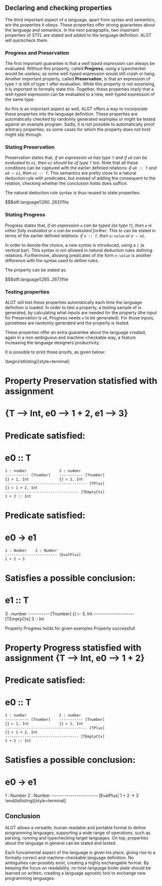 
Declaring and checking properties
---------------------------------

The third important aspect of a language, apart from syntax and semantics, are the properties it obeys. These properties offer strong guarantees about the language and semantics. In the next paragraphs, two important properties of STFL are stated and added to the language definition. ALGT will quickcheck them.

### Progress and Preservation

The first important guarantee is that a _well typed expression_ can always be evaluated. Without this property, called **Progress**, using a typechecker would be useless; as some well-typed expression would still crash or hang. Another important property, called **Preservation**, is that an expression of type `T` is still of type `T` after evaluation. While this property is not surprising, it is important to formally state this. Together, these properties imply that a well-typed expression can be evaluated to a new, well-typed expression of the same type.

As this is an important aspect as well, ALGT offers a way to incorporate these properties into the language definition. These properties are automatically checked by randomly generated examples or might be tested against an example program. Sadly, it is not possible to automatically proof arbitrary properties, so some cases for which the property does not hold might slip through.

### Stating Preservation

Preservation states that, _if an expression `e0` has type `T` and if `e0` can be evaluated to `e1`, then `e1` should be of type `T` too_. Note that all these conditions can be captured with the earlier definied relations: _if `e0 :: T` and `e0 → e1`, then `e1 :: T`_. This semantics are pretty close to a natural deduction rule with predicates, but instead of adding the consequent to the relation, checking whether the conclusion holds does suffice. 

The natural deduction rule syntax is thus reused to state properties:

$$$stfl.language![260..262]!file

### Stating Progress

Progress states that, _if an expression `e` can be typed (as type `T`), then `e` is either fully evaluated or `e` can be evaluated further_. This to can be stated in terms of the earlier defined relations: _if `e :: T`, then `e:value` or `e → e1`_.  

In order to denote the choice, a new syntax is introduced, using a `|` (a vertical bar). This syntax is not allowed in natural deduction rules defining relations. Furthermore, allowing predicates of the form `e:value` is another difference with the syntax used to define rules.

The property can be stated as:

$$$stfl.language![265..267]!file


### Testing properties

ALGT will test these properties automatically each time the language definition is loaded. In order to test a property, a testing sample of is generated, by calculating what inputs are needed for the property (the input for Preservation is `e0`, Progress needs `e` to be generated). For those inputs, parsetrees are randomly generated and the property is tested.

These properties offer an extra guarantee about the language created, again in a non-ambiguous and machine-checkable way, a feature increasing the language designers productivity.

It is possible to print those proofs, as given below:

\begin{lstlisting}[style=terminal]
# Property Preservation statisfied with assignment 
# {T --> Int, e0 --> 1 + 2, e1 --> 3}
  # Predicate satisfied:
  # e0 :: T
  
    1 : number               2 : number            
    ----------- [Tnumber]    ----------- [Tnumber] 
    {} ⊢ 1, Int              {} ⊢ 2, Int          
    -------------------------------------- [TPlus]
    {} ⊢ 1 + 2, Int
    ---------------------------------- [TEmptyCtx]
    1 + 2 :: Int
  
  # Predicate satisfied:
  # e0 → e1
  
    1 : Number    2 : Number
    ------------------------ [EvalPlus]
    1 + 2 → 3
  
  
  
  # Satisfies a possible conclusion:
  # e1 :: T
  
  3 : number
  ----------- [Tnumber]
  {} ⊢ 3, Int
  --------------------- [TEmptyCtx]
  3 :: Int
  
  
Property Progress holds for given examples
Property successfull
# Property Progress statisfied with assignment {T --> Int, e0 --> 1 + 2}
  # Predicate satisfied:
  # e0 :: T
  
    1 : number               2 : number              
    ----------- [Tnumber]    ----------- [Tnumber]  
    {} ⊢ 1, Int              {} ⊢ 2, Int         
    -------------------------------------- [TPlus]
    {} ⊢ 1 + 2, Int
    ---------------------------------- [TEmptyCtx]
    1 + 2 :: Int
  
  
  
  # Satisfies a possible conclusion:
  # e0 → e1
  
  1 : Number    2 : Number
  ------------------------ [EvalPlus]
  1 + 2 → 3
\end{lstlisting}[style=terminal]
  


Conclusion
----------

ALGT allows a versatile, human readable and portable format to define programming languages, supporting a wide range of operations, such as parsing, running and typechecking target languages. On top, properties about the language in general can be stated and tested. 

Each funcamental aspect of the language is given his place, giving rise to a formally correct and machine-checkable language definition. No ambiguities can possibly exist, creating a highly exchangable format. By keeping the focus on readability, no host-language boiler plate should be learned on written, creating a language agnostic tool to exchange new programming languages.
